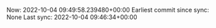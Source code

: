 Now: 2022-10-04 09:49:58.239480+00:00 Earliest commit since sync: None Last sync: 2022-10-04 09:46:34+00:00
